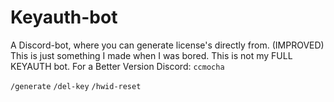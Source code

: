 # Keyauth-bot
A Discord-bot, where you can generate license's directly from. (IMPROVED)
This is just something I made when I was bored. This is not my FULL KEYAUTH bot. 
For a Better Version Discord: `ccmocha`

```/generate```
```/del-key```
```/hwid-reset```


